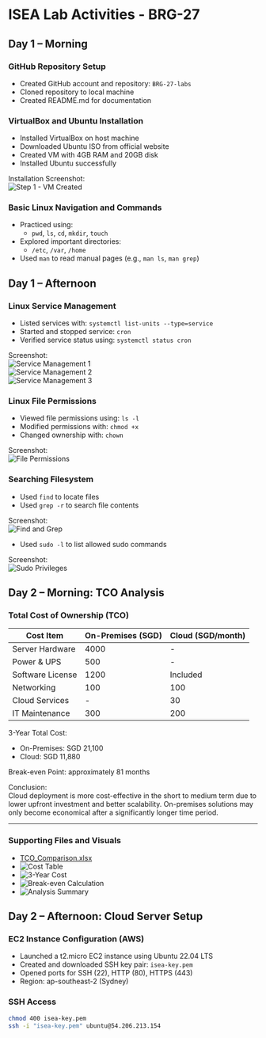 # ISEA Lab Activities - BRG-27

## Day 1 – Morning

### GitHub Repository Setup
- Created GitHub account and repository: `BRG-27-labs`
- Cloned repository to local machine
- Created README.md for documentation

### VirtualBox and Ubuntu Installation
- Installed VirtualBox on host machine
- Downloaded Ubuntu ISO from official website
- Created VM with 4GB RAM and 20GB disk
- Installed Ubuntu successfully

Installation Screenshot:  
![Step 1 - VM Created](screenshots/day1-install/step1-virtualbox-created.png)

### Basic Linux Navigation and Commands
- Practiced using:
  - `pwd`, `ls`, `cd`, `mkdir`, `touch`
- Explored important directories:
  - `/etc`, `/var`, `/home`
- Used `man` to read manual pages (e.g., `man ls`, `man grep`)

## Day 1 – Afternoon

### Linux Service Management
- Listed services with: `systemctl list-units --type=service`
- Started and stopped service: `cron`
- Verified service status using: `systemctl status cron`

Screenshot:  
![Service Management 1](screenshots/day1-install/step1-service-list1.png)  
![Service Management 2](screenshots/day1-install/step1-service-list2.png)  
![Service Management 3](screenshots/day1-install/step1-service-list3.png)

### Linux File Permissions
- Viewed file permissions using: `ls -l`
- Modified permissions with: `chmod +x`
- Changed ownership with: `chown`

Screenshot:  
![File Permissions](screenshots/day1-install/step2-permission-change.png)

### Searching Filesystem
- Used `find` to locate files
- Used `grep -r` to search file contents

Screenshot:  
![Find and Grep](screenshots/day1-install/step3-find-and-grep.png)



- Used `sudo -l` to list allowed sudo commands

Screenshot:  
![Sudo Privileges](screenshots/day2-afternoon/step3-sudo-check.png)
## Day 2 – Morning: TCO Analysis

### Total Cost of Ownership (TCO)

| Cost Item         | On-Premises (SGD) | Cloud (SGD/month) |
|-------------------|-------------------|-------------------|
| Server Hardware   | 4000              | -                 |
| Power & UPS       | 500               | -                 |
| Software License  | 1200              | Included          |
| Networking        | 100               | 100               |
| Cloud Services    | -                 | 30                |
| IT Maintenance    | 300               | 200               |

3-Year Total Cost:
- On-Premises: SGD 21,100
- Cloud: SGD 11,880

Break-even Point: approximately 81 months

Conclusion:  
Cloud deployment is more cost-effective in the short to medium term due to lower upfront investment and better scalability. On-premises solutions may only become economical after a significantly longer time period.

---

### Supporting Files and Visuals

- [TCO_Comparison.xlsx](./TCO_Comparison.xlsx)
- ![Cost Table](./tco-01-cost-table.png)
- ![3-Year Cost](./tco-02-total-3year-cost.png)
- ![Break-even Calculation](./tco-03-break-even.png)
- ![Analysis Summary](./tco-04-analysis-summary.png)
## Day 2 – Afternoon: Cloud Server Setup

### EC2 Instance Configuration (AWS)
- Launched a t2.micro EC2 instance using Ubuntu 22.04 LTS
- Created and downloaded SSH key pair: `isea-key.pem`
- Opened ports for SSH (22), HTTP (80), HTTPS (443)
- Region: ap-southeast-2 (Sydney)

### SSH Access
```bash
chmod 400 isea-key.pem
ssh -i "isea-key.pem" ubuntu@54.206.213.154
